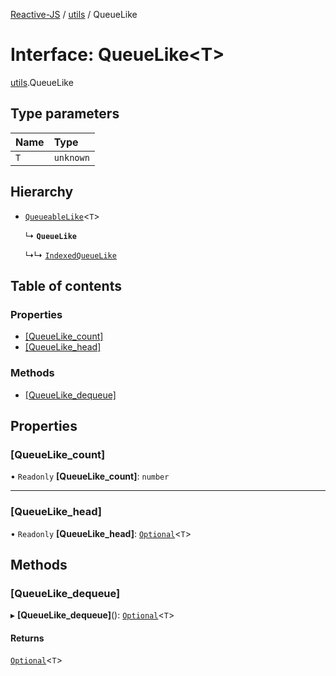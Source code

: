 [Reactive-JS](../README.md) / [utils](../modules/utils.md) / QueueLike

# Interface: QueueLike<T\>

[utils](../modules/utils.md).QueueLike

## Type parameters

| Name | Type |
| :------ | :------ |
| `T` | `unknown` |

## Hierarchy

- [`QueueableLike`](utils.QueueableLike.md)<`T`\>

  ↳ **`QueueLike`**

  ↳↳ [`IndexedQueueLike`](utils.IndexedQueueLike.md)

## Table of contents

### Properties

- [[QueueLike\_count]](utils.QueueLike.md#[queuelike_count])
- [[QueueLike\_head]](utils.QueueLike.md#[queuelike_head])

### Methods

- [[QueueLike\_dequeue]](utils.QueueLike.md#[queuelike_dequeue])

## Properties

### [QueueLike\_count]

• `Readonly` **[QueueLike\_count]**: `number`

___

### [QueueLike\_head]

• `Readonly` **[QueueLike\_head]**: [`Optional`](../modules/functions.md#optional)<`T`\>

## Methods

### [QueueLike\_dequeue]

▸ **[QueueLike_dequeue]**(): [`Optional`](../modules/functions.md#optional)<`T`\>

#### Returns

[`Optional`](../modules/functions.md#optional)<`T`\>

